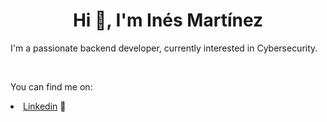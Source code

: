 <h1 align="center">Hi 👋, I'm Inés Martínez</h1>
<p>I'm a passionate backend developer, currently interested in Cybersecurity.</p>
<br>
<p>You can find me on:</p>
<li><a href="#" onclick='window.open("[http://www.foracure.org.au](https://www.linkedin.com/in/ines-martinez-rodriguez)");return false;'>Linkedin</a> 💼</li> 


